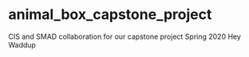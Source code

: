 # animal_box_capstone_project
CIS and SMAD collaboration for our capstone project Spring 2020
Hey
Waddup
